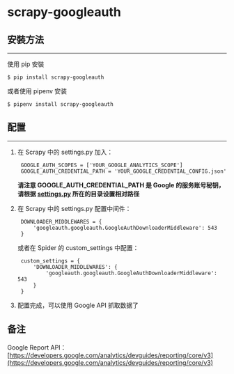 # scrapy-googleauth

## 安裝方法

---

使用 pip 安裝

    $ pip install scrapy-googleauth

或者使用 pipenv 安装

    $ pipenv install scrapy-googleauth

## 配置

---

1. 在 Scrapy 中的 settings.py 加入：

        GOOGLE_AUTH_SCOPES = ['YOUR_GOOGLE_ANALYTICS_SCOPE']
        GOOGLE_AUTH_CREDENTIAL_PATH = 'YOUR_GOOGLE_CREDENTIAL_CONFIG.json'

    **请注意 GOOGLE_AUTH_CREDENTIAL_PATH 是 Google 的服务账号秘钥，请根据 [settings.py](http://settings.py) 所在的目录设置相对路径**

2. 在 Scrapy 中的 settings.py 配置中间件：

        DOWNLOADER_MIDDLEWARES = {
            'googleauth.googleauth.GoogleAuthDownloaderMiddleware': 543
        }

    或者在 Spider 的 custom_settings 中配置：

        custom_settings = {
            'DOWNLOADER_MIDDLEWARES': {
                'googleauth.googleauth.GoogleAuthDownloaderMiddleware': 543
            }
        }

3. 配置完成，可以使用 Google API 抓取数据了

## 备注

Google Report API：[https://developers.google.com/analytics/devguides/reporting/core/v3](https://developers.google.com/analytics/devguides/reporting/core/v3)
